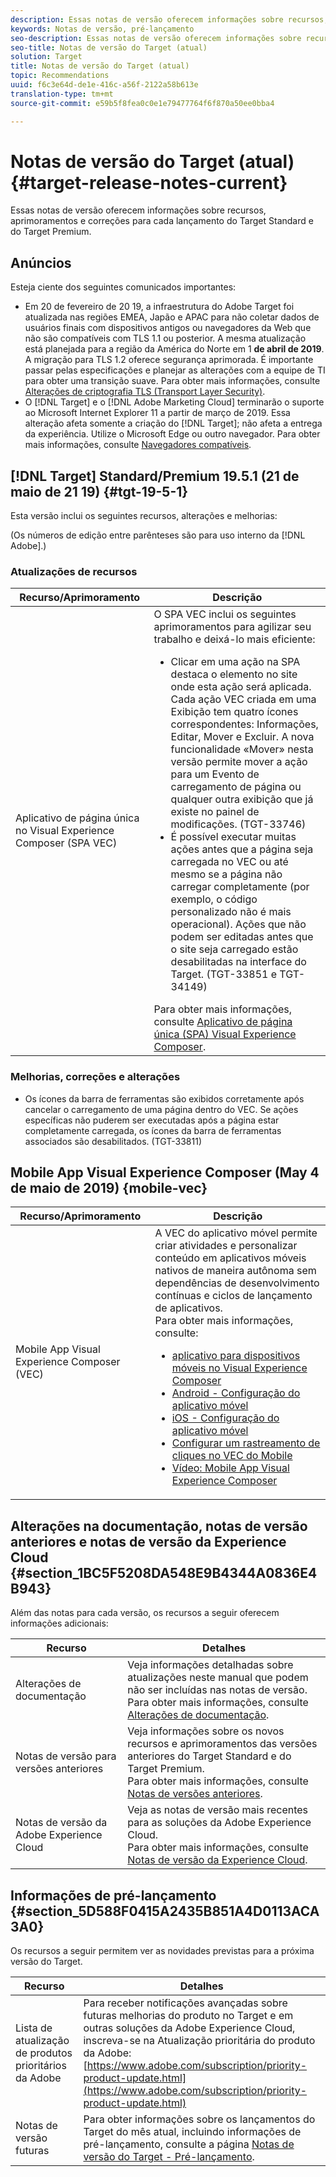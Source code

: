 ```yaml
---
description: Essas notas de versão oferecem informações sobre recursos, aprimoramentos, correções e problemas conhecidos para cada lançamento do Target Standard e do Target Premium.
keywords: Notas de versão, pré-lançamento
seo-description: Essas notas de versão oferecem informações sobre recursos, aprimoramentos, correções e problemas conhecidos para cada lançamento do Adobe Target Standard e do Target Premium.
seo-title: Notas de versão do Target (atual)
solution: Target
title: Notas de versão do Target (atual)
topic: Recommendations
uuid: f6c3e64d-de1e-416c-a56f-2122a58b613e
translation-type: tm+mt
source-git-commit: e59b5f8fea0c0e1e79477764f6f870a50ee0bba4

---
```



# Notas de versão do Target (atual){#target-release-notes-current}

Essas notas de versão oferecem informações sobre recursos, aprimoramentos e correções para cada lançamento do Target Standard e do Target Premium.

## Anúncios

Esteja ciente dos seguintes comunicados importantes:

* Em 20 de fevereiro de 20 19, a infraestrutura do Adobe Target foi atualizada nas regiões EMEA, Japão e APAC para não coletar dados de usuários finais com dispositivos antigos ou navegadores da Web que não são compatíveis com TLS 1.1 ou posterior. A mesma atualização está planejada para a região da América do Norte em 1 **de abril de 2019**. A migração para TLS 1.2 oferece segurança aprimorada. É importante passar pelas especificações e planejar as alterações com a equipe de TI para obter uma transição suave. Para obter mais informações, consulte [Alterações de criptografia TLS (Transport Layer Security)](/help/c-implementing-target/c-considerations-before-you-implement-target/tls-transport-layer-security-encryption.md).
* O [!DNL Target] e o [!DNL Adobe Marketing Cloud] terminarão o suporte ao Microsoft Internet Explorer 11 a partir de março de 2019. Essa alteração afeta somente a criação do [!DNL Target]; não afeta a entrega da experiência. Utilize o Microsoft Edge ou outro navegador. Para obter mais informações, consulte [Navegadores compatíveis](/help/c-implementing-target/c-considerations-before-you-implement-target/supported-browsers.md).

## [!DNL Target] Standard/Premium 19.5.1 (21 de maio de 21 19) {#tgt-19-5-1}

Esta versão inclui os seguintes recursos, alterações e melhorias:

(Os números de edição entre parênteses são para uso interno da [!DNL Adobe].)

### Atualizações de recursos

| Recurso/Aprimoramento | Descrição |
| --- | --- |
| Aplicativo de página única no Visual Experience Composer (SPA VEC) | O SPA VEC inclui os seguintes aprimoramentos para agilizar seu trabalho e deixá-lo mais eficiente:<ul><li>Clicar em uma ação na SPA destaca o elemento no site onde esta ação será aplicada. Cada ação VEC criada em uma Exibição tem quatro ícones correspondentes: Informações, Editar, Mover e Excluir. A nova funcionalidade «Mover» nesta versão permite mover a ação para um Evento de carregamento de página ou qualquer outra exibição que já existe no painel de modificações. (TGT-33746)</li><li>É possível executar muitas ações antes que a página seja carregada no VEC ou até mesmo se a página não carregar completamente (por exemplo, o código personalizado não é mais operacional). Ações que não podem ser editadas antes que o site seja carregado estão desabilitadas na interface do Target. (TGT-33851 e TGT-34149)</li></ul>Para obter mais informações, consulte [Aplicativo de página única (SPA) Visual Experience Composer](/help/c-experiences/spa-visual-experience-composer.md). |

### Melhorias, correções e alterações

* Os ícones da barra de ferramentas são exibidos corretamente após cancelar o carregamento de uma página dentro do VEC. Se ações específicas não puderem ser executadas após a página estar completamente carregada, os ícones da barra de ferramentas associados são desabilitados. (TGT-33811)

## Mobile App Visual Experience Composer (May 4 de maio de 2019) {mobile-vec}

| Recurso/Aprimoramento | Descrição |
| --- | --- |
| Mobile App Visual Experience Composer (VEC) | A VEC do aplicativo móvel permite criar atividades e personalizar conteúdo em aplicativos móveis nativos de maneira autônoma sem dependências de desenvolvimento contínuas e ciclos de lançamento de aplicativos.<br>Para obter mais informações, consulte:<ul><li>[aplicativo para dispositivos móveis no Visual Experience Composer](/help/c-target-mobile-app/c-mobile-visual-experience-composer/mobile-visual-experience-composer.md)</li><li>[Android - Configuração do aplicativo móvel](/help/c-target-mobile-app/c-mobile-visual-experience-composer/mobile-visual-experience-composer-android.md)</li><li>[iOS - Configuração do aplicativo móvel](/help/c-target-mobile-app/c-mobile-visual-experience-composer/mobile-visual-experience-composer-ios.md)</li><li>[Configurar um rastreamento de cliques no VEC do Mobile](/help/c-target-mobile-app/c-mobile-visual-experience-composer/set-up-click-tracking-in-the-mobile-vec.md)</li><li>[Vídeo: Mobile App Visual Experience Composer](/help/c-target-mobile-app/c-mobile-visual-experience-composer/mobile-visual-experience-composer.md#video)</li></ul> |

## Alterações na documentação, notas de versão anteriores e notas de versão da Experience Cloud {#section_1BC5F5208DA548E9B4344A0836E4B943}

Além das notas para cada versão, os recursos a seguir oferecem informações adicionais:

| Recurso | Detalhes |
|--- |--- |
| Alterações de documentação | Veja informações detalhadas sobre atualizações neste manual que podem não ser incluídas nas notas de versão.<br>Para obter mais informações, consulte [Alterações de documentação](../r-release-notes/doc-change.md#reference_366123CF00994BACBBF9BBDF2C4D840C). |
| Notas de versão para versões anteriores | Veja informações sobre os novos recursos e aprimoramentos das versões anteriores do Target Standard e do Target Premium.<br>Para obter mais informações, consulte [Notas de versões anteriores](../r-release-notes/release-notes-for-previous-releases.md). |
| Notas de versão da Adobe Experience Cloud | Veja as notas de versão mais recentes para as soluções da Adobe Experience Cloud.<br>Para obter mais informações, consulte [Notas de versão da Experience Cloud](https://marketing.adobe.com/resources/help/en_US/whatsnew/). |

## Informações de pré-lançamento {#section_5D588F0415A2435B851A4D0113ACA3A0}

Os recursos a seguir permitem ver as novidades previstas para a próxima versão do Target.

| Recurso | Detalhes |
|--- |--- |
| Lista de atualização de produtos prioritários da Adobe | Para receber notificações avançadas sobre futuras melhorias do produto no Target e em outras soluções da Adobe Experience Cloud, inscreva-se na Atualização prioritária do produto da Adobe:<br>[https://www.adobe.com/subscription/priority-product-update.html](https://www.adobe.com/subscription/priority-product-update.html) |
| Notas de versão futuras | Para obter informações sobre os lançamentos do Target do mês atual, incluindo informações de pré-lançamento, consulte a página [Notas de versão do Target - Pré-lançamento](/help/r-release-notes/target-release-notes.md). |